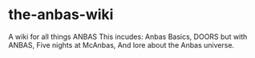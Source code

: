# the-anbas-wiki
A wiki for all things ANBAS
This incudes: Anbas Basics, DOORS but with ANBAS, Five nights at McAnbas, And lore about the Anbas universe.

